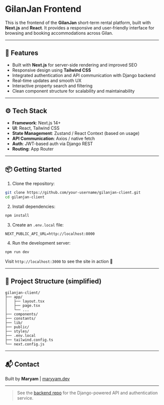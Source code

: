# GilanJan Frontend

This is the frontend of the **GilanJan** short-term rental platform, built with **Next.js** and **React**. It provides a responsive and user-friendly interface for browsing and booking accommodations across Gilan.

---

## 🌟 Features

- Built with **Next.js** for server-side rendering and improved SEO
- Responsive design using **Tailwind CSS**
- Integrated authentication and API communication with Django backend
- Real-time updates and smooth UX
- Interactive property search and filtering
- Clean component structure for scalability and maintainability

---

## ⚙️ Tech Stack

- **Framework**: Next.js 14+
- **UI**: React, Tailwind CSS
- **State Management**: Zustand / React Context (based on usage)
- **API Communication**: Axios / native fetch
- **Auth**: JWT-based auth via Django REST
- **Routing**: App Router

---

## 📦 Getting Started

1. Clone the repository:
```bash
git clone https://github.com/your-username/gilanjan-client.git
cd gilanjan-client
```

2. Install dependencies:
```bash
npm install
```

3. Create an `.env.local` file:
```env
NEXT_PUBLIC_API_URL=http://localhost:8000
```

4. Run the development server:
```bash
npm run dev
```

Visit `http://localhost:3000` to see the site in action 🚀

---

## 📁 Project Structure (simplified)
```
gilanjan-client/
├── app/
│   ├── layout.tsx
│   ├── page.tsx
│   └── ...
├── components/
├── constants/
├── lib/
├── public/
├── styles/
├── .env.local
├── tailwind.config.ts
└── next.config.js
```

---

## 📬 Contact
Built by **Maryam** | [maryyam.dev](https://maryyam.dev)

---

> See the [backend repo](https://github.com/your-username/gilanjan-backend) for the Django-powered API and authentication service.
